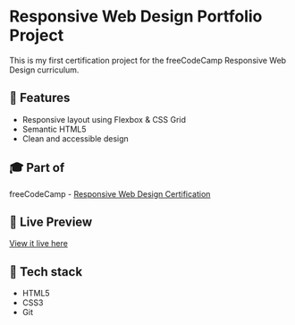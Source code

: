 # Responsive Web Design Portfolio Project

This is my first certification project for the freeCodeCamp Responsive Web Design curriculum.

## 🧩 Features
- Responsive layout using Flexbox & CSS Grid
- Semantic HTML5
- Clean and accessible design

## 🎓 Part of
freeCodeCamp - [Responsive Web Design Certification](https://www.freecodecamp.org/certification/VineAlifer/responsive-web-design)

## 🔗 Live Preview
[View it live here]((https://vinedevfrontend.github.io/Registration-Form/))

## 📁 Tech stack
- HTML5
- CSS3
- Git
